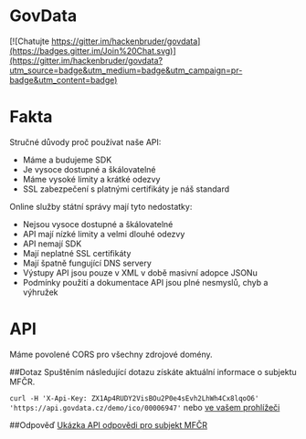 # GovData

[![Chatujte https://gitter.im/hackenbruder/govdata](https://badges.gitter.im/Join%20Chat.svg)](https://gitter.im/hackenbruder/govdata?utm_source=badge&utm_medium=badge&utm_campaign=pr-badge&utm_content=badge)

# Fakta
Stručné důvody proč používat naše API:
* Máme a budujeme SDK
* Je vysoce dostupné a škálovatelné
* Máme vysoké limity a krátké odezvy
* SSL zabezpečení s platnými certifikáty je náš standard

Online služby státní správy mají tyto nedostatky:
* Nejsou vysoce dostupné a škálovatelné
* API mají nízké limity a velmi dlouhé odezvy
* API nemají SDK
* Mají neplatné SSL certifikáty
* Mají špatně fungující DNS servery
* Výstupy API jsou pouze v XML v době masivní adopce JSONu
* Podmínky použití a dokumentace API jsou plné nesmyslů, chyb a výhružek

# API
Máme povolené CORS pro všechny zdrojové domény.

##Dotaz
Spuštěním následující dotazu získáte aktuální informace o subjektu MFČR.

`curl -H 'X-Api-Key: ZX1Ap4RUDY2VisBOu2P0e4sEvh2LhWh4Cx8lqoO6' 'https://api.govdata.cz/demo/ico/00006947'` nebo [ve vašem prohlížeči](http://www.govdata.cz/demo/ico/00006947)

##Odpověď
[Ukázka API odpovědi pro subjekt MFČR](https://gist.github.com/hackenbruder/7e6590122e4bbe7f77a8)
